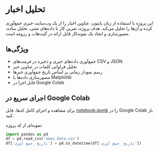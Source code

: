# تحلیل اخبار

این پروژه با استفاده از زبان پایتون، عناوین اخبار را از یک وب‌سایت خبری جمع‌آوری کرده و آن‌ها را تحلیل می‌کند. هدف پروژه، تمرین کار با داده‌های متنی، تحلیل ساده، مصورسازی و ایجاد یک نمونه‌کار قابل ارائه در گیت‌هاب و رزومه است.

## ویژگی‌ها

- جمع‌آوری داده‌های خبری و ذخیره در فرمت‌های CSV و JSON
- تحلیل فراوانی کلمات در عناوین خبر
- رسم نمودار زمانی بر اساس تاریخ جمع‌آوری خبرها
- مصورسازی داده‌ها با Matplotlib
- قابل اجرا در Google Colab

## اجرای سریع در Google Colab

برای مشاهده و اجرای کامل کدها، فایل [notebook.ipynb](https://github.com/pooriazohrabii/Pooria-/blob/main/notebook.ipynb) را در Google Colab باز کنید.

نمونه‌ای از کد پروژه:

```python
import pandas as pd
df = pd.read_csv('news_data.csv')
df['تاریخ _جمع آوری'] = pd.to_datetime(df['تاریخ _جمع آوری'])
